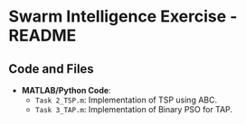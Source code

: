 # **Swarm Intelligence Exercise - README**

## **Code and Files**
- **MATLAB/Python Code**:
  - `Task 2_TSP.m`: Implementation of TSP using ABC.
  - `Task 3_TAP.m`: Implementation of Binary PSO for TAP.
